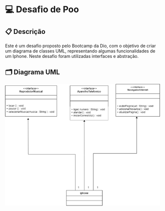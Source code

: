 # 💻 Desafio de Poo 

## 📋 Descrição
Este é um desafio proposto pelo Bootcamp da Dio, com o objetivo de criar um diagrama de classes UML,
representando algumas funcionalidades de um Iphone.
Neste desafio foram utilizadas interfaces e abstração.

## 🗂️ Diagrama UML
<img src="UML/Diagrama de classes.png" alt="Diagrama de classes UML" >

